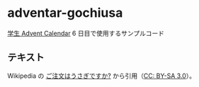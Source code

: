 # adventar-gochiusa

[学生 Advent Calendar](https://adventar.org/calendars/2386) 6 日目で使用するサンプルコード

## テキスト

Wikipedia の [ご注文はうさぎですか?](https://ja.wikipedia.org/wiki/%E3%81%94%E6%B3%A8%E6%96%87%E3%81%AF%E3%81%86%E3%81%95%E3%81%8E%E3%81%A7%E3%81%99%E3%81%8B%3F) から引用（[CC: BY-SA 3.0](https://ja.wikipedia.org/wiki/Wikipedia:Text_of_Creative_Commons_Attribution-ShareAlike_3.0_Unported_License)）。
